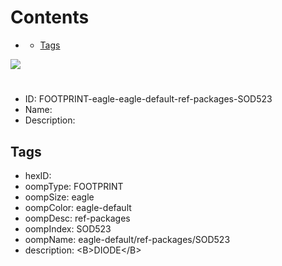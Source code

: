 



Contents
========

* [](#)
	* [Tags](#tags)
  
![][im]
# 

- ID: FOOTPRINT-eagle-eagle-default-ref-packages-SOD523
- Name: 
- Description: 

## Tags

- hexID: 
- oompType: FOOTPRINT
- oompSize: eagle
- oompColor: eagle-default
- oompDesc: ref-packages
- oompIndex: SOD523
- oompName: eagle-default/ref-packages/SOD523
- description: &lt;B&gt;DIODE&lt;/B&gt;



[im]: image.png
